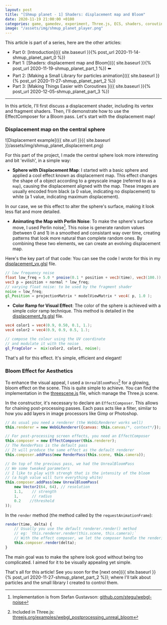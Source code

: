 ```yaml
---
layout: post
title: "[Shmup planet - 1] Shaders: displacement map and Bloom"
date: 2020-11-19 21:00:00 +0100
categories: game, gamedev, experiment, Three.js, ECS, shaders, coroutines, mini-console, tech
image: "/assets/img/shmup_planet_player.png"
---
```


This article is part of a series, here are the other articles:

- Part 0: [Introduction]({{ site.baseurl }}{% post_url 2020-11-14-shmup_planet_part_0 %})
- Part 1: [Shaders: displacement map and Bloom]({{ site.baseurl }}{% post_url 2020-11-19-shmup_planet_part_1 %}) ⬅️
- Part 2: [Making a Small Library for particles animation]({{ site.baseurl }}{% post_url 2020-11-27-shmup_planet_part_2 %})
- Part 3: [Making Things Easier with Coroutines ]({{ site.baseurl }}{% post_url 2020-12-05-shmup_planet_part_3 %})

---

In this article, I'll first discuss a displacement shader, including its vertex and fragment shaders. 
Then, I'll demonstrate how to use the EffectComposer for a Bloom pass. 
Let's start with the displacement map!

### Displacement map on the central sphere

![Displacement example]({{ site.url }}{{ site.baseurl }}/assets/img/shmup_planet_displacement.png)

For this part of the project, I made the central sphere look more interesting and bit 'evilish', in a simple way:

 - **Sphere with Displacement Map**: I started with a basic sphere and applied a cool effect known as displacement map.
This effect changes the shape of a object according to a greyscale image (referred to as a `map`), causing the displacement aligned with the map.
These images are usually encoded from black (a 0 value, indicating no displacement) to white (a 1 value, indicating maximum displacement).

In our case, we se this effect to alter the sphere's surface, making it look less flat and more detailed.

 - **Animating the Map with Perlin Noise**: To make the sphere's surface move, I used Perlin noise[^2]. 
This noise is generate random values (between 0 and 1) in a smoothed and consistant way over time, creating patterns that look more natural than complete random ones.
By combining these two elements, we can create an evolving displacement map.

Here's the key part of that code:
You can see the code I wrote for this in my [displacement_vx.glsl](https://github.com/clallier/shmup_planet/blob/master/src/shaders/displacement_vx.glsl) file.
 
 ```glsl
 // low frequency noise 
 float low_freq = 5.0 * pnoise(0.1 * position + vec3(time), vec3(100.));
 vec3 p = position + normal * low_freq;
 // varying float noise: to be used by the fragment shader
 noise = low_freq;
 gl_Position = projectionMatrix * modelViewMatrix * vec4( p, 1.0 );
 ```

 - **Color Ramp for Visual Effect**: The color of the sphere is achieved with a simple color ramp technique. 
 This method is detailed in the [displacement_fg.glsl](https://github.com/clallier/shmup_planet/blob/master/src/shaders/displacement_fg.glsl) file.

```glsl
vec4 color1 = vec4(0.9, 0.50, 0.1, 1.);
vec4 color2 = vec4(0.9, 0.9, 0.5, 1.);

// compose the colour using the UV coordinate
// and modulate it with the noise
gl_FragColor =  mix(color2, color1, noise);
```
That's all for this effect. It's simple, efficient and elegant!

### Bloom Effect for Aesthetics

To enhance the visual appeal, I used a `UnrealBloomPass`[^3] for a glowing, bloom effect on the scene.
This is quite simple to achieve. You can find the implementation in the [threescene.js](https://github.com/clallier/shmup_planet/blob/master/src/threescene.js) file, which manage the Three.js scene.

In the constructor, it's necessary to declare an `EffectComposer`. 
This allows for chaining post-processing passes. 
Each pass acts like a filter, similar to how you add layers in image processors like Gimp or Photoshop.

```js
// As usual you need a renderer (the WebGLRenderer works well)
this.renderer = new WebGLRenderer({canvas: this.canvas/*, context*/});

// For post-processing screen effects, you need an EffectComposer 
this.composer = new EffectComposer(this.renderer);
// The RenderPass is the default pass
// It will produce the same effect as the default renderer
this.composer.addPass(new RenderPass(this.scene, this.camera));

// On top of the previous pass, we had the UnrealBloomPass
// We some tweaked parameters
// I like to play with strengh that is the intensity of the bloom 
// (a high value will turn everything white)
this.composer.addPass(new UnrealBloomPass(
    new Vector2(64, 64), // resolution
    1.1,    // strength
    1,      // radius
    0.2    //threshold
));

```

In the `render` method (the method called by the `requestAnimationFrame`):

```js
render(time, delta) {
    // Usually you use the default renderer.render() method
    // eg: `this.renderer.render(this.scene, this.camera);`
    // With the effect composer, we let the composer handle the rendering
    this.composer.render(delta);
}
```

The main goal was to make the sphere look good without being too complicated.
I aimed for it to be visually appealing yet simple.

That's all for this article!
See you soon for the [next one]({{ site.baseurl }}{% post_url 2020-11-27-shmup_planet_part_2 %}); where I'll talk about particles and the small library I created to control them.

[^2]: Implementation is from Stefan Gustavson: [github.com/stegu/webgl-noise](https://github.com/stegu/webgl-noise)

[^3]: Included in Three.js: [threejs.org/examples/webgl_postprocessing_unreal_bloom](https://threejs.org/examples/webgl_postprocessing_unreal_bloom.html)
